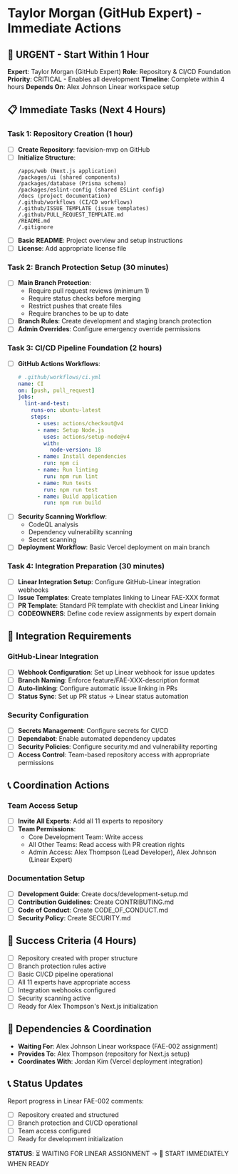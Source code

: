 # Taylor Morgan (GitHub Expert) - Immediate Actions

## 🎯 URGENT - Start Within 1 Hour

**Expert**: Taylor Morgan (GitHub Expert)
**Role**: Repository & CI/CD Foundation
**Priority**: CRITICAL - Enables all development
**Timeline**: Complete within 4 hours
**Depends On**: Alex Johnson Linear workspace setup

## 📋 Immediate Tasks (Next 4 Hours)

### Task 1: Repository Creation (1 hour)
- [ ] **Create Repository**: faevision-mvp on GitHub
- [ ] **Initialize Structure**:
  ```
  /apps/web (Next.js application)
  /packages/ui (shared components)
  /packages/database (Prisma schema)
  /packages/eslint-config (shared ESLint config)
  /docs (project documentation)
  /.github/workflows (CI/CD workflows)
  /.github/ISSUE_TEMPLATE (issue templates)
  /.github/PULL_REQUEST_TEMPLATE.md
  /README.md
  /.gitignore
  ```
- [ ] **Basic README**: Project overview and setup instructions
- [ ] **License**: Add appropriate license file

### Task 2: Branch Protection Setup (30 minutes)
- [ ] **Main Branch Protection**:
  - Require pull request reviews (minimum 1)
  - Require status checks before merging
  - Restrict pushes that create files
  - Require branches to be up to date
- [ ] **Branch Rules**: Create development and staging branch protection
- [ ] **Admin Overrides**: Configure emergency override permissions

### Task 3: CI/CD Pipeline Foundation (2 hours)
- [ ] **GitHub Actions Workflows**:
  ```yaml
  # .github/workflows/ci.yml
  name: CI
  on: [push, pull_request]
  jobs:
    lint-and-test:
      runs-on: ubuntu-latest
      steps:
        - uses: actions/checkout@v4
        - name: Setup Node.js
          uses: actions/setup-node@v4
          with:
            node-version: 18
        - name: Install dependencies
          run: npm ci
        - name: Run linting
          run: npm run lint
        - name: Run tests
          run: npm run test
        - name: Build application
          run: npm run build
  ```
- [ ] **Security Scanning Workflow**:
  - CodeQL analysis
  - Dependency vulnerability scanning
  - Secret scanning
- [ ] **Deployment Workflow**: Basic Vercel deployment on main branch

### Task 4: Integration Preparation (30 minutes)
- [ ] **Linear Integration Setup**: Configure GitHub-Linear integration webhooks
- [ ] **Issue Templates**: Create templates linking to Linear FAE-XXX format
- [ ] **PR Template**: Standard PR template with checklist and Linear linking
- [ ] **CODEOWNERS**: Define code review assignments by expert domain

## 🔗 Integration Requirements

### GitHub-Linear Integration
- [ ] **Webhook Configuration**: Set up Linear webhook for issue updates
- [ ] **Branch Naming**: Enforce feature/FAE-XXX-description format
- [ ] **Auto-linking**: Configure automatic issue linking in PRs
- [ ] **Status Sync**: Set up PR status → Linear status automation

### Security Configuration
- [ ] **Secrets Management**: Configure secrets for CI/CD
- [ ] **Dependabot**: Enable automated dependency updates
- [ ] **Security Policies**: Configure security.md and vulnerability reporting
- [ ] **Access Control**: Team-based repository access with appropriate permissions

## 📞 Coordination Actions

### Team Access Setup
- [ ] **Invite All Experts**: Add all 11 experts to repository
- [ ] **Team Permissions**:
  - Core Development Team: Write access
  - All Other Teams: Read access with PR creation rights
  - Admin Access: Alex Thompson (Lead Developer), Alex Johnson (Linear Expert)

### Documentation Setup
- [ ] **Development Guide**: Create docs/development-setup.md
- [ ] **Contribution Guidelines**: Create CONTRIBUTING.md
- [ ] **Code of Conduct**: Create CODE_OF_CONDUCT.md
- [ ] **Security Policy**: Create SECURITY.md

## 🎯 Success Criteria (4 Hours)
- [ ] Repository created with proper structure
- [ ] Branch protection rules active
- [ ] Basic CI/CD pipeline operational
- [ ] All 11 experts have appropriate access
- [ ] Integration webhooks configured
- [ ] Security scanning active
- [ ] Ready for Alex Thompson's Next.js initialization

## 🚨 Dependencies & Coordination
- **Waiting For**: Alex Johnson Linear workspace (FAE-002 assignment)
- **Provides To**: Alex Thompson (repository for Next.js setup)
- **Coordinates With**: Jordan Kim (Vercel deployment integration)

## 📞 Status Updates
Report progress in Linear FAE-002 comments:
- [ ] Repository created and structured
- [ ] Branch protection and CI/CD operational
- [ ] Team access configured
- [ ] Ready for development initialization

**STATUS**: ⏳ WAITING FOR LINEAR ASSIGNMENT → 🚀 START IMMEDIATELY WHEN READY
